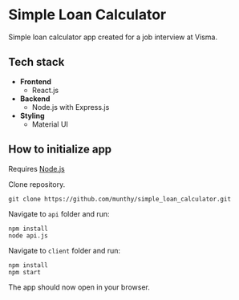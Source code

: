 # Simple Loan Calculator
Simple loan calculator app created for a job interview at Visma.


## Tech stack
- **Frontend**
    - React.js
- **Backend**
    - Node.js with Express.js
- **Styling**
    - Material UI

## How to initialize app

Requires [Node.js](https://nodejs.org/en/)

Clone repository.
```
git clone https://github.com/munthy/simple_loan_calculator.git
```

Navigate to `api` folder and run:
```
npm install
node api.js
```

Navigate to `client` folder and run:
```
npm install
npm start
```

The app should now open in your browser.